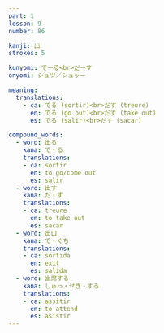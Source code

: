 ```yaml
---
part: 1
lesson: 9
number: 86

kanji: 出
strokes: 5

kunyomi: でーる<br>だーす
onyomi: シュツ／シュッー

meaning:
  translations:
    - ca: でる (sortir)<br>だす (treure)
      en: でる (go out)<br>だす (take out)
      es: でる (salir)<br>だす (sacar)

compound_words:
  - word: 出る
    kana: で・る
    translations:
    - ca: sortir
      en: to go/come out
      es: salir
  - word: 出す
    kana: だ・す
    translations:
    - ca: treure
      en: to take out
      es: sacar
  - word: 出口
    kana: で・ぐち
    translations:
    - ca: sortida
      en: exit
      es: salida
  - word: 出席する
    kana: しゅっ・せき・する
    translations:
    - ca: assitir
      en: to attend
      es: asistir
---
```

